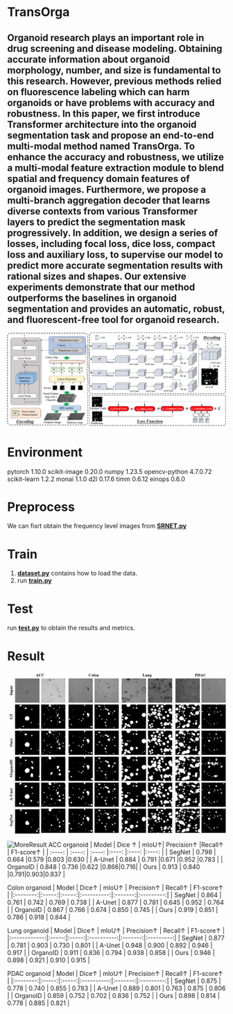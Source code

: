 # TransOrga
 
## Organoid research plays an important role in drug screening and disease modeling. Obtaining accurate information about organoid morphology, number, and size is fundamental to this research. However, previous methods relied on fluorescence labeling which can harm organoids or have problems with accuracy and robustness. In this paper, we first introduce Transformer architecture into the organoid segmentation task and propose an end-to-end multi-modal method named TransOrga. To enhance the accuracy and robustness, we utilize a multi-modal feature extraction module to blend spatial and frequency domain features of organoid images. Furthermore, we propose a multi-branch aggregation decoder that learns diverse contexts from various Transformer layers to predict the segmentation mask progressively. In addition, we design a series of losses, including focal loss, dice loss, compact loss and auxiliary loss, to supervise our model to predict more accurate segmentation results with rational sizes and shapes. Our extensive experiments demonstrate that our method outperforms the baselines in organoid segmentation and provides an automatic, robust, and fluorescent-free tool for organoid research.

![Network](image\network.png)

# Environment

pytorch 1.10.0 
scikit-image 0.20.0
numpy 1.23.5
opencv-python 4.7.0.72
scikit-learn 1.2.2
monai 1.1.0
d2l 0.17.6
timm 0.6.12
einops 0.6.0


# Preprocess

We can fisrt obtain the frequency level images from **[SRNET.py](SRNet.py)**

# Train
1. **[dataset.py](dataset.py)** contains how to load the data.
2. run **[train.py](train.py)**

# Test
 run **[test.py](test.py)** to obtain the results and metrics.


# Result
![Compare](image\compare_new.png)

![MoreResult](image\cased.png)
ACC organoid
| Model | Dice ↑ | mIoU↑|  Precision↑ |Recall↑ | F1-score↑ |
| :----: | :----: | :----: |:----: |:----: |:----: |
| SegNet | 0.798 | 0.664 |0.579 |0.803 |0.630 |
| A-Unet | 0.884 | 0.791 |0.671 |0.952 |0.783 |
| OrganoID | 0.848 | 0.736 |0.622 |0.866|0.716|
| Ours | 0.913 | 0.840 |0.791|0.903|0.837 |

Colon organoid
|   Model  | Dice↑ | mIoU↑ | Precision↑ | Recall↑ | F1-score↑ |
|:--------:|:-----:|:-----:|:----------:|:-------:|:---------:|
|  SegNet  | 0.864 | 0.761 |    0.742   |  0.769  |   0.738   |
|  A-Unet  | 0.877 | 0.781 |    0.645   |  0.952  |   0.764   |
| OrganoID | 0.867 | 0.766 |    0.674   |  0.850  |   0.745   |
|   Ours   | 0.919 | 0.851 |    0.786   |  0.918  |   0.844   |

Lung organoid
|     Model    | Dice↑ | mIoU↑ | Precision↑ | Recall↑ | F1-score↑ |
|:------------:|:-----:|:-----:|:----------:|:-------:|:---------:|
|  SegNet  | 0.877 | 0.781 |    0.903   |  0.730  |   0.801   |
|  A-Unet  | 0.948 | 0.900 |    0.892   |  0.946  |   0.917   |
| OrganoID | 0.911 | 0.836 |    0.794   |  0.938  |   0.858   |
|     Ours     | 0.946 | 0.898 |    0.921   |  0.910  |   0.915   |

PDAC organoid
|   Model  | Dice↑ | mIoU↑ | Precision↑ | Recall↑ | F1-score↑ |
|:--------:|:-----:|:-----:|:----------:|:-------:|:---------:|
|  SegNet  | 0.875 | 0.778 |    0.740   |  0.855  |   0.783   |
|  A-Unet  | 0.889 | 0.801 |    0.763   |  0.875  |   0.806   |
| OrganoID | 0.859 | 0.752 |    0.702   |  0.836  |   0.752   |
|   Ours   | 0.898 | 0.814 |    0.778   |  0.885  |   0.821   |

